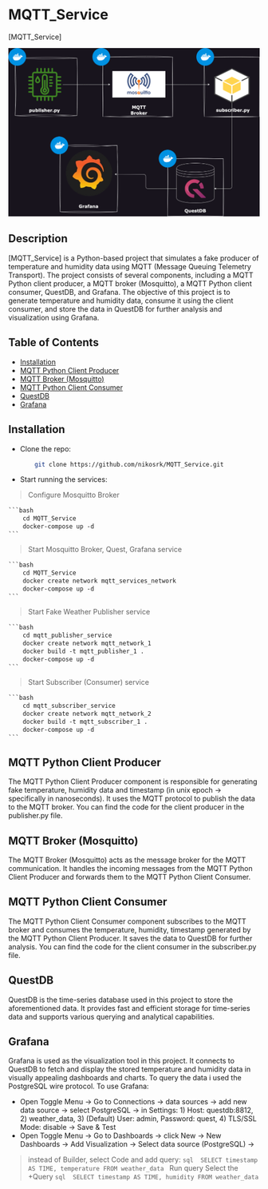 # MQTT_Service

[MQTT_Service]

![alt text](mqtt_service.drawio.png)

## Description

[MQTT_Service] is a Python-based project that simulates a fake producer of temperature and humidity data using MQTT (Message Queuing Telemetry Transport). The project consists of several components, including a MQTT Python client producer, a MQTT broker (Mosquitto), a MQTT Python client consumer, QuestDB, and Grafana. The objective of this project is to generate temperature and humidity data, consume it using the client consumer, and store the data in QuestDB for further analysis and visualization using Grafana. 

## Table of Contents

- [Installation](#installation)
- [MQTT Python Client Producer](#mqtt-python-client-producer)
- [MQTT Broker (Mosquitto)](#mqtt-broker-mosquitto)
- [MQTT Python Client Consumer](#mqtt-python-client-consumer)
- [QuestDB](#questdb)
- [Grafana](#grafana)


## Installation 

- Clone the repo:

    ```bash
        git clone https://github.com/nikosrk/MQTT_Service.git
    ```

- Start running the services:

> Configure Mosquitto Broker
    
    ```bash
        cd MQTT_Service
        docker-compose up -d 
    ```

> Start Mosquitto Broker, Quest, Grafana service

    ```bash
        cd MQTT_Service
        docker create network mqtt_services_network
        docker-compose up -d 
    ```

> Start Fake Weather Publisher service

    ```bash
        cd mqtt_publisher_service
        docker create network mqtt_network_1
        docker build -t mqtt_publisher_1 .
        docker-compose up -d
    ```

> Start Subscriber (Consumer) service

    ```bash
        cd mqtt_subscriber_service
        docker create network mqtt_network_2
        docker build -t mqtt_subscriber_1 .
        docker-compose up -d
    ```


## MQTT Python Client Producer

The MQTT Python Client Producer component is responsible for generating fake temperature, humidity data and timestamp (in unix epoch -> specifically in nanoseconds). It uses the MQTT protocol to publish the data to the MQTT broker. You can find the code for the client producer in the publisher.py file. 

## MQTT Broker (Mosquitto)

The MQTT Broker (Mosquitto) acts as the message broker for the MQTT communication. It handles the incoming messages from the MQTT Python Client Producer and forwards them to the MQTT Python Client Consumer. 

## MQTT Python Client Consumer

The MQTT Python Client Consumer component subscribes to the MQTT broker and consumes the temperature, humidity, timestamp generated by the MQTT Python Client Producer. It saves the data to QuestDB for further analysis. You can find the code for the client consumer in the subscriber.py file. 


## QuestDB

QuestDB is the time-series database used in this project to store the aforementioned data. It provides fast and efficient storage for time-series data and supports various querying and analytical capabilities.

## Grafana

Grafana is used as the visualization tool in this project. It connects to QuestDB to fetch and display the stored temperature and humidity data in visually appealing dashboards and charts. To query the data i used the PostgreSQL wire protocol.
To use Grafana:
- Open Toggle Menu -> Go to Connections -> data sources -> add new data source -> select PostgreSQL -> in Settings: 1) Host: questdb:8812, 2) weather_data, 3) (Default) User: admin, Password: quest, 4)  TLS/SSL Mode: disable -> Save & Test
- Open Toggle Menu -> Go to Dashboards -> click New -> New Dashboards -> Add Visualization -> Select data source (PostgreSQL) ->
> instead of Builder, select Code and add query: 
    ```sql 
        SELECT timestamp AS TIME, temperature FROM weather_data
    ```
> Run query
> Select the +Query
    ```sql 
            SELECT timestamp AS TIME, humidity FROM weather_data
    ```